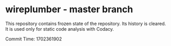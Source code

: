 # wireplumber - master branch

This repository contains frozen state of the repository.
Its history is cleared. It is used only for static code
analysis with Codacy.

Commit Time: 1702361902